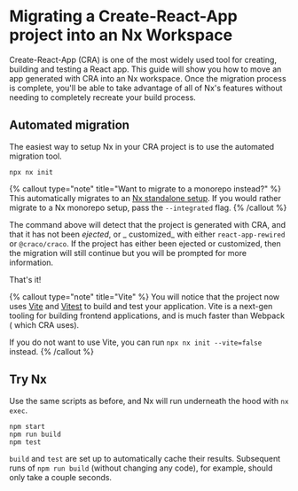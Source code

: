 # Migrating a Create-React-App project into an Nx Workspace

Create-React-App (CRA) is one of the most widely used tool for creating, building and testing a React app. This guide will show you how to move an app generated with CRA into an Nx workspace. Once the migration process is complete, you'll be able to take advantage of all of Nx's features without needing to completely recreate your build process.

## Automated migration

The easiest way to setup Nx in your CRA project is to use the automated migration tool.

```shell
npx nx init
```

{% callout type="note" title="Want to migrate to a monorepo instead?" %}
This automatically migrates to an [Nx standalone setup](/concepts/integrated-vs-package-based#standalone-applications). If you would rather migrate to a Nx monorepo setup, pass the `--integrated` flag.
{% /callout %}

The command above will detect that the project is generated with CRA, and that it has not been _ejected_, or _
customized_ with either `react-app-rewired` or `@craco/craco`. If the project has either been ejected or customized,
then the migration will still continue but you will be prompted for more information.

That's it!

{% callout type="note" title="Vite" %}
You will notice that the project now uses [Vite](https://vitejs.dev/) and [Vitest](https://vitest.dev/) to build and
test your application. Vite is a next-gen tooling for building frontend applications, and is much faster than Webpack (
which CRA uses).

If you do not want to use Vite, you can run `npx nx init --vite=false` instead.
{% /callout %}

## Try Nx

Use the same scripts as before, and Nx will run underneath the hood with `nx exec`.

```shell
npm start
npm run build
npm test
```

`build` and `test` are set up to automatically cache their results. Subsequent runs of `npm run build` (without changing any code), for example, should only take a couple seconds.

